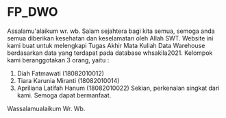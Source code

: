 # FP_DWO

Assalamu'alaikum wr. wb.
Salam sejahtera bagi kita semua, semoga anda semua diberikan kesehatan dan keselamatan oleh Allah SWT.
Website ini kami buat untuk melengkapi Tugas Akhir Mata Kuliah Data Warehouse berdasarkan data yang terdapat pada database whsakila2021.
Kelompok kami beranggotakan 3 orang, yaitu :
1) Diah Fatmawati (18082010012)
2) Tiara Karunia Miranti (18082010014)
3) Apriliana Latifah Hanum (18082010022)
Sekian, perkenalan singkat dari kami. Semoga dapat bermanfaat.

Wassalamualaikum Wr. Wb.
